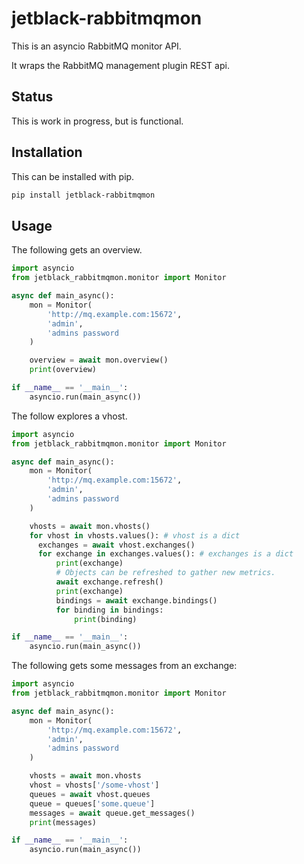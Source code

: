 # jetblack-rabbitmqmon

This is an asyncio RabbitMQ monitor API.

It wraps the RabbitMQ management plugin REST api.

## Status

This is work in progress, but is functional.

## Installation

This can be installed with pip.

```bash
pip install jetblack-rabbitmqmon
```

## Usage

The following gets an overview.

```python
import asyncio
from jetblack_rabbitmqmon.monitor import Monitor

async def main_async():
    mon = Monitor(
        'http://mq.example.com:15672',
        'admin',
        'admins password
    )

    overview = await mon.overview()
    print(overview)

if __name__ == '__main__':
    asyncio.run(main_async())
```

The follow explores a vhost.

```python
import asyncio
from jetblack_rabbitmqmon.monitor import Monitor

async def main_async():
    mon = Monitor(
        'http://mq.example.com:15672',
        'admin',
        'admins password
    )

    vhosts = await mon.vhosts()
    for vhost in vhosts.values(): # vhost is a dict
      exchanges = await vhost.exchanges()
      for exchange in exchanges.values(): # exchanges is a dict
          print(exchange)
          # Objects can be refreshed to gather new metrics.
          await exchange.refresh()
          print(exchange)
          bindings = await exchange.bindings()
          for binding in bindings:
              print(binding)

if __name__ == '__main__':
    asyncio.run(main_async())
```

The following gets some messages from an exchange:

```python
import asyncio
from jetblack_rabbitmqmon.monitor import Monitor

async def main_async():
    mon = Monitor(
        'http://mq.example.com:15672',
        'admin',
        'admins password
    )

    vhosts = await mon.vhosts
    vhost = vhosts['/some-vhost']
    queues = await vhost.queues
    queue = queues['some.queue']
    messages = await queue.get_messages()
    print(messages)

if __name__ == '__main__':
    asyncio.run(main_async())
```

